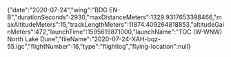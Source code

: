 {"date":"2020-07-24","wing":"BDG EN-B","durationSeconds":2930,"maxDistanceMeters":1329.9317653398466,"maxAltitudeMeters":15,"trackLengthMeters":11874.409264818853,"altitudeGainMeters":472,"launchTime":1595619871000,"launchName":"TOC (W-WNW) North Lake Dune","fileName":"2020-07-24-XAH-bqz-55.igc","flightNumber":16,"type":"flightlog","flying-location":null}
